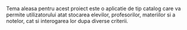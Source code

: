 Tema aleasa pentru acest proiect este o aplicatie de tip catalog care va permite utilizatorului atat stocarea elevilor, profesorilor, materiilor si a notelor, cat si interogarea lor dupa diverse criterii.
